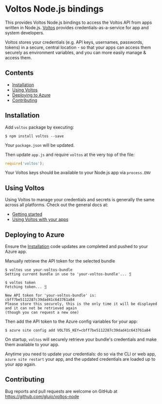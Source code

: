 # Voltos Node.js bindings

This provides Voltos Node.js bindings to access the Voltos API from apps written in Node.js. [Voltos](https://voltos.io/) provides credentials-as-a-service for app and system developers.

Voltos stores your credentials (e.g. API keys, usernames, passwords, tokens) in a secure, central location - so that your apps can access them securely as environment variables, and you can more easily manage & access them.

## Contents
* [Installation](#installation)
* [Using Voltos](#using-voltos)
* [Deploying to Azure](#deploying-to-azure)
* [Contributing](#contributing)

## Installation

Add `voltos` package by executing:

    $ npm install voltos --save

Your `package.json` will be updated.

Then update `app.js`  and require `voltos` at the very top of the file:

```javascript
require('voltos');
```

Your Voltos keys should be available to your Node.js app via `process.ENV`


## Using Voltos
Using Voltos to manage your credentials and secrets is generally the same across all platforms. Check out the general docs at:

* [Getting started](https://github.com/gluio/voltos-docs/blob/master/README.md#getting-started)
* [Using Voltos with your apps](https://github.com/gluio/voltos-docs/blob/master/README.md#using-voltos-with-your-apps)


## Deploying to Azure
Ensure the [Installation](#installation) code updates are completed and pushed to your Azure app.

Manually retrieve the API token for the selected bundle

    $ voltos use your-voltos-bundle
    Setting current bundle in use to 'your-voltos-bundle'... ⣻

    $ voltos token
    Fetching token... ⣻

    New API token for 'your-voltos-bundle' is: cbff7be5112287c39dad41c643761a84
    Please store this securely, this is the only time it will be displayed and it can not be retrieved again
    (though you can request a new one)

Then add the API token to the Azure config variables for your app:

    $ azure site config add VOLTOS_KEY=cbff7be5112287c39dad41c643761a84

On startup, `voltos` will securely retrieve your bundle's credentials and make them available to your app.

Anytime you need to update your credentials: do so via the CLI or web app, `azure site restart` your app, and the updated credentials are loaded up to your app again.

## Contributing

Bug reports and pull requests are welcome on GitHub at https://github.com/gluio/voltos-node
